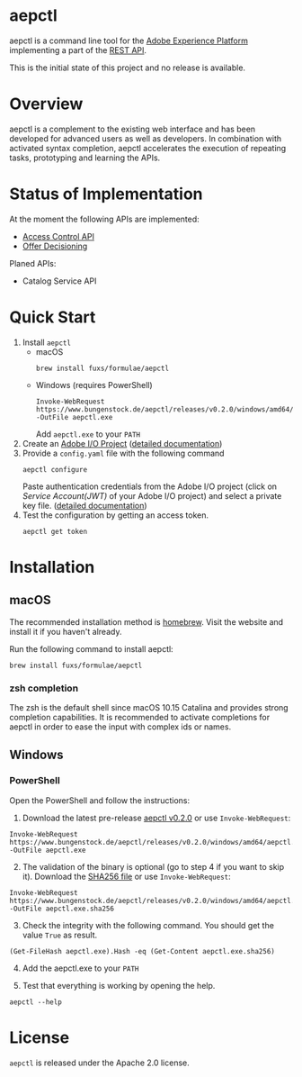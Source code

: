 # aepctl

aepctl is a command line tool for the [Adobe Experience
Platform](https://experienceleague.adobe.com/docs/experience-platform/landing/home.html)
implementing a part of the [REST
API](https://www.adobe.io/apis/experienceplatform/home/api-reference.html).

This is the initial state of this project and no release is available.

# Overview

aepctl is a complement to the existing web interface and has been developed for
advanced users as well as developers. In combination with activated syntax
completion, aepctl accelerates the execution of repeating tasks, prototyping and
learning the APIs.

# Status of Implementation

At the moment the following APIs are implemented:

* [Access Control API](https://www.adobe.io/apis/experienceplatform/home/api-reference.html#!acpdr/swagger-specs/access-control.yaml)
* [Offer Decisioning](https://experienceleague.adobe.com/docs/offer-decisioning/using/api-reference/getting-started.html?lang=en#api-reference)

Planed APIs:

* Catalog Service API

# Quick Start

1. Install `aepctl`
   * macOS
        ```terminal
        brew install fuxs/formulae/aepctl
        ```
    * Windows (requires PowerShell)
        ```terminal
        Invoke-WebRequest https://www.bungenstock.de/aepctl/releases/v0.2.0/windows/amd64/aepctl.exe -OutFile aepctl.exe
        ```
        Add `aepctl.exe` to your `PATH`
2. Create an [Adobe I/O Project](https://console.adobe.io/projects) ([detailed documentation](doc/new_project.md))
3. Provide a  `config.yaml` file with the following command
    ```terminal
    aepctl configure
    ```
    Paste authentication credentials from the Adobe I/O project (click on *Service
      Account(JWT)* of your Adobe I/O project) and select a private key file. ([detailed documentation](doc/configuration.md))
4. Test the configuration by getting an access token.
    ```terminal
    aepctl get token
    ```
   
# Installation
## macOS

The recommended installation method is [homebrew](https://brew.sh/). Visit the
website and install it if you haven't already.

Run the following command to install aepctl:

```terminal
brew install fuxs/formulae/aepctl
```
### zsh completion
The zsh is the default shell since macOS 10.15 Catalina and provides strong
completion capabilities. It is recommended to activate completions for
aepctl in order to ease the input with complex ids or names.

## Windows

### PowerShell
Open the PowerShell and follow the instructions:

1. Download the latest pre-release [aepctl
v0.2.0](https://www.bungenstock.de/aepctl/releases/v0.2.0/windows/amd64/aepctl.exe) or use `Invoke-WebRequest`:

```terminal
Invoke-WebRequest https://www.bungenstock.de/aepctl/releases/v0.2.0/windows/amd64/aepctl.exe -OutFile aepctl.exe
```

2. The validation of the binary is optional (go to step 4 if you want to skip
   it). Download the [SHA256
   file](https://www.bungenstock.de/aepctl/releases/v0.2.0/windows/amd64/aepctl.exe.sha256)
   or use `Invoke-WebRequest`:

```terminal
Invoke-WebRequest https://www.bungenstock.de/aepctl/releases/v0.2.0/windows/amd64/aepctl.exe.sha256 -OutFile aepctl.exe.sha256
```
3. Check the integrity with the following command. You should get the value
   `True` as result.

```terminal
(Get-FileHash aepctl.exe).Hash -eq (Get-Content aepctl.exe.sha256)
```

4. Add the aepctl.exe to your `PATH`

5. Test that everything is working by opening the help.
```terminal
aepctl --help
```
# License
`aepctl` is released under the Apache 2.0 license.